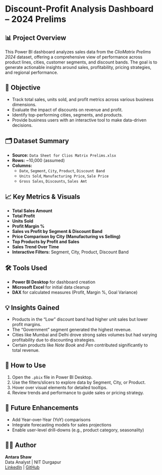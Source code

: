 # Discount-Profit Analysis Dashboard – 2024 Prelims

## 📊 Project Overview
This Power BI dashboard analyzes sales data from the *ClioMatrix Prelims 2024* dataset, offering a comprehensive view of performance across product lines, cities, customer segments, and discount bands. The goal is to generate actionable insights around sales, profitability, pricing strategies, and regional performance.

## 🎯 Objective
- Track total sales, units sold, and profit metrics across various business dimensions.
- Evaluate the impact of discounts on revenue and profit.
- Identify top-performing cities, segments, and products.
- Provide business users with an interactive tool to make data-driven decisions.

## 🗂️ Dataset Summary
- **Source:** `Data Sheet for Clios Matrix Prelims.xlsx`
- **Rows:** ~10,000 (assumed)
- **Columns:**
  - `Date`, `Segment`, `City`, `Product`, `Discount Band`
  - `Units Sold`, `Manufacturing Price`, `Sale Price`
  - `Gross Sales`, `Discounts`, `Sales Amt`

## 📈 Key Metrics & Visuals
- **Total Sales Amount**
- **Total Profit**
- **Units Sold**
- **Profit Margin %**
- **Sales vs Profit by Segment & Discount Band**
- **Price Comparison by City (Manufacturing vs Selling)**
- **Top Products by Profit and Sales**
- **Sales Trend Over Time**
- **Interactive Filters:** Segment, City, Product, Discount Band

## 🛠️ Tools Used
- **Power BI Desktop** for dashboard creation
- **Microsoft Excel** for initial data cleanup
- **DAX** for calculated measures (Profit, Margin %, Goal Variance)

## 💡 Insights Gained
- Products in the “Low” discount band had higher unit sales but lower profit margins.
- The “Government” segment generated the highest revenue.
- Cities like Mumbai and Delhi drove strong sales volumes but had varying profitability due to discounting strategies.
- Certain products like *Note Book* and *Pen* contributed significantly to total revenue.

## 🚀 How to Use
1. Open the `.pbix` file in Power BI Desktop.
2. Use the filters/slicers to explore data by Segment, City, or Product.
3. Hover over visual elements for detailed tooltips.
4. Review trends and performance to guide sales or pricing strategy.

## 📌 Future Enhancements
- Add Year-over-Year (YoY) comparisons
- Integrate forecasting models for sales projections
- Enable user-level drill-downs (e.g., product category, seasonality)

## 🧑‍💻 Author
**Antara Shaw**  
Data Analyst | NIT Durgapur  
[LinkedIn](https://www.linkedin.com/in/antara-shaw-480384224/) | [GitHub](https://github.com/antara-1505)


